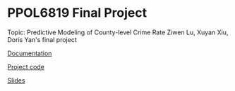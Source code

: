 # PPOL6819 Final Project
Topic: Predictive Modeling of County-level Crime Rate
Ziwen Lu, Xuyan Xiu, Doris Yan's final project

[Documentation](https://dorisyan1122.github.io/PPOL6819-Final-Project/final-write-up) 

[Project code](https://dorisyan1122.github.io/PPOL6819-Final-Project/final-project) 

[Slides](https://dorisyan1122.github.io/PPOL6819-Final-Project/project-slides) 

